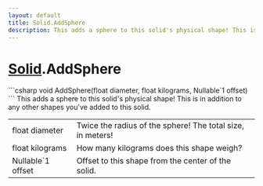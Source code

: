 ```yaml
---
layout: default
title: Solid.AddSphere
description: This adds a sphere to this solid's physical shape! This is in addition to any other shapes you've added to this solid.
---
```

# [Solid]({{site.url}}/Pages/Reference/Solid.html).AddSphere

<div class='signature' markdown='1'>
```csharp
void AddSphere(float diameter, float kilograms, Nullable`1 offset)
```
This adds a sphere to this solid's physical shape! This
is in addition to any other shapes you've added to this solid.
</div>

|  |  |
|--|--|
|float diameter|Twice the radius of the sphere! The total             size, in meters!|
|float kilograms|How many kilograms does this shape weigh?|
|Nullable`1 offset|Offset to this shape from the center of the             solid.|




